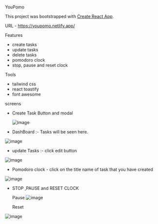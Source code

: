 YouPomo

This project was bootstrapped with [Create React App](https://github.com/facebook/create-react-app).

URL - https://youpomo.netlify.app/

Features 
- create tasks 
- update tasks
- delete tasks
- pomodoro clock
- stop, pause and reset clock

Tools 
- tailwind css 
- react toastify 
- font awesome

screens 



- Create Task Button and modal 

  ![image](https://user-images.githubusercontent.com/46194436/179670589-cce8d777-1022-4e17-bed6-93d2213cf657.png)

- DashBoard :- Tasks will be seen here.
              
![image](https://user-images.githubusercontent.com/46194436/179670740-3f3c82cb-b3fe-4316-9eaf-c8105f0aab3f.png)

- update Tasks :-  click edit button 

![image](https://user-images.githubusercontent.com/46194436/179671263-ae68a2d9-f28f-4588-abbe-13a35e611b5a.png)


- Pomodoro clock - click on the title name of task that you have created 

![image](https://user-images.githubusercontent.com/46194436/179672030-f2d1f547-ea3f-4447-8791-cd1479ad7bca.png)


- STOP ,PAUSE and RESET CLOCK 

  Pause
 ![image](https://user-images.githubusercontent.com/46194436/179672238-e5b69975-ab17-40bc-8d56-a6000d38e390.png)

  Reset

![image](https://user-images.githubusercontent.com/46194436/179672340-b4b097f1-ecc3-4951-adc1-027f37b18d6a.png)



